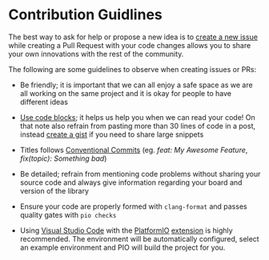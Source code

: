 # Contribution Guidlines

The best way to ask for help or propose a new idea is to [create a new issue](https://github.com/XavierBrassoud/Arduino_Epson_PNL_CE02/issues/new) while creating a Pull Request with your code changes allows you to share your own innovations with the rest of the community.

The following are some guidelines to observe when creating issues or PRs:

- Be friendly; it is important that we can all enjoy a safe space as we are all working on the same project and it is okay for people to have different ideas

- [Use code blocks](https://github.com/adam-p/markdown-here/wiki/Markdown-Cheatsheet#code); it helps us help you when we can read your code! On that note also refrain from pasting more than 30 lines of code in a post, instead [create a gist](https://gist.github.com/) if you need to share large snippets

- Titles follows [Conventional Commits](https://www.conventionalcommits.org/en/v1.0.0/) (eg. *feat: My Awesome Feature*, *fix(topic): Something bad*)

- Be detailed; refrain from mentioning code problems without sharing your source code and always give information regarding your board and version of the library

- Ensure your code are properly formed with `clang-format` and passes quality gates with `pio checks`

- Using [Visual Studio Code](https://code.visualstudio.com/) with the [PlatformIO](https://platformio.org/) [extension](https://platformio.org/install/ide?install=vscode) is highly recommended. The environment will be automatically configured, select an example environment and PIO will build the project for you.
